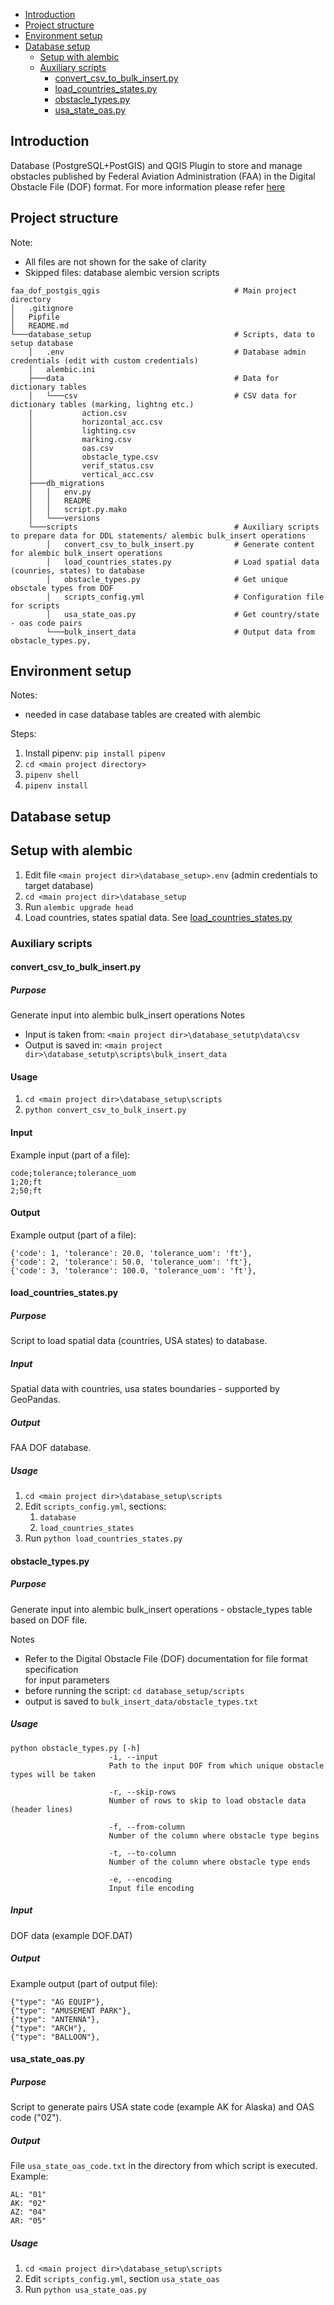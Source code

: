 - [Introduction](#introduction) 
- [Project structure](#project_structure)
- [Environment setup](#env_setup)
- [Database setup](#database_setup)
  - [Setup with alembic](#setup_alembic)
  - [Auxiliary scripts](#aux_scripts)
    - [convert_csv_to_bulk_insert.py](#dictionary_tables)
    - [load_countries_states.py](#load_ctry_states)
    - [obstacle_types.py](#obstacle_types)
    - [usa_state_oas.py](#usa_state_oas)



## Introduction <a name=introduction>

Database (PostgreSQL+PostGIS) and QGIS Plugin to store and manage obstacles published by Federal Aviation Administration (FAA)
in the Digital Obstacle File (DOF) format.
For more information please refer [here](https://www.faa.gov/air_traffic/flight_info/aeronav/digital_products/dof/)

## Project structure <a name=project_structure>

Note:
- All files are not shown for the sake of clarity
- Skipped files: database alembic version scripts

```
faa_dof_postgis_qgis                              # Main project directory
│   .gitignore
│   Pipfile
│   README.md
└───database_setup                                # Scripts, data to setup database
    │   .env                                      # Database admin credentials (edit with custom credentials)
    │   alembic.ini
    ├───data                                      # Data for dictionary tables
    │   └───csv                                   # CSV data for dictionary tables (marking, lightng etc.)
    |           action.csv
    │           horizontal_acc.csv
    │           lighting.csv
    │           marking.csv
    │           oas.csv
    │           obstacle_type.csv
    │           verif_status.csv
    │           vertical_acc.csv
    ├───db_migrations
    │   │   env.py
    │   │   README
    │   │   script.py.mako
    │   └───versions
    └───scripts                                   # Auxiliary scripts to prepare data for DDL statements/ alembic bulk_insert operations
        │   convert_csv_to_bulk_insert.py         # Generate content for alembic bulk_insert operations
        │   load_countries_states.py              # Load spatial data (counries, states) to database
        │   obstacle_types.py                     # Get unique obsctale types from DOF
        │   scripts_config.yml                    # Configuration file for scripts
        │   usa_state_oas.py                      # Get country/state - oas code pairs
        └───bulk_insert_data                      # Output data from obstacle_types.py,
```

## Environment setup <a name=env_setup>

Notes:
 - needed in case database tables are created with alembic
 
Steps:
1. Install pipenv: `pip install pipenv`
2. `cd <main project directory>`
3. `pipenv shell`
4. `pipenv install`

## Database setup <a name=database_setup>

## Setup with alembic <a name=setup_alembic>

1. Edit file `<main project dir>\database_setup>.env` (admin credentials to target database)
2. `cd <main project dir>\database_setup`
3. Run `alembic upgrade head`
4. Load countries, states spatial data. See [load_countries_states.py](#load_ctry_states)

### Auxiliary scripts <a name=aux_scripts>

#### convert_csv_to_bulk_insert.py <a name=dictionary_tables>

##### Purpose
Generate input into alembic bulk_insert operations
Notes 
- Input is taken from: `<main project dir>\database_setutp\data\csv`
- Output is saved in: `<main project dir>\database_setutp\scripts\bulk_insert_data`

#### Usage
1. `cd <main project dir>\database_setup\scripts`
2. `python convert_csv_to_bulk_insert.py`

#### Input

Example input (part of a file):

    code;tolerance;tolerance_uom
    1;20;ft
    2;50;ft

#### Output
Example output (part of a file):

    {'code': 1, 'tolerance': 20.0, 'tolerance_uom': 'ft'},
    {'code': 2, 'tolerance': 50.0, 'tolerance_uom': 'ft'},
    {'code': 3, 'tolerance': 100.0, 'tolerance_uom': 'ft'},

#### load_countries_states.py <a name=load_ctry_states>

##### Purpose
Script to load spatial data (countries, USA states) to database.

##### Input

Spatial data with countries, usa states boundaries - supported by GeoPandas.

##### Output

FAA DOF database.

##### Usage

1. `cd <main project dir>\database_setup\scripts`
2. Edit `scripts_config.yml`, sections: 
   1. `database`
   2. `load_countries_states`
3. Run `python load_countries_states.py`

#### obstacle_types.py <a name=obstacle_types>

##### Purpose

Generate input into alembic bulk_insert operations - obstacle_types table based on DOF file.

Notes
- Refer to the Digital Obstacle File (DOF) documentation for file format specification   
  for input parameters
- before running the script: `cd database_setup/scripts`
- output is saved to `bulk_insert_data/obstacle_types.txt`

##### Usage 

```
python obstacle_types.py [-h]
                      -i, --input
                      Path to the input DOF from which unique obstacle types will be taken
                      
                      -r, --skip-rows
                      Number of rows to skip to load obstacle data (header lines)
                      
                      -f, --from-column
                      Number of the column where obstacle type begins
                      
                      -t, --to-column
                      Number of the column where obstacle type ends
                      
                      -e, --encoding
                      Input file encoding
```
##### Input 

DOF data (example DOF.DAT)

##### Output
Example output (part of output file): 

    {"type": "AG EQUIP"},
    {"type": "AMUSEMENT PARK"},
    {"type": "ANTENNA"},
    {"type": "ARCH"},
    {"type": "BALLOON"},

#### usa_state_oas.py <a name=usa_state_oas>

##### Purpose
Script to generate pairs USA state code (example AK for Alaska) and OAS code ("02").

##### Output

File `usa_state_oas_code.txt` in the directory from which script is executed.
Example:

    AL: "01"
    AK: "02"
    AZ: "04"
    AR: "05"

##### Usage

1. `cd <main project dir>\database_setup\scripts`
2. Edit `scripts_config.yml`, section `usa_state_oas`
3. Run `python usa_state_oas.py`
